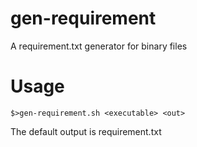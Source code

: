gen-requirement
===============

A requirement.txt generator for binary files

Usage
====

    $>gen-requirement.sh <executable> <out>

The default output is requirement.txt
